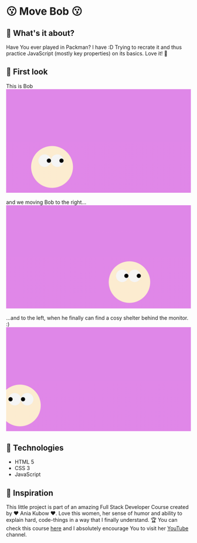 #   😗  Move Bob 😗

## 💾 What's it about?

Have You ever played in Packman? I have :D Trying to recrate it and thus practice JavaScript (mostly key properties) on its basics. 
Love it! 🥰

## 💾 First look 
This is Bob
![first page](./img/screen_1.png)

and we moving Bob to the right...
![secondt page](./img/screen_2.png)

...and to the left, when he finally can find a cosy shelter behind the monitor. :)
![third page](./img/screen_3.png)

## 💾 Technologies

+ HTML 5
+ CSS 3
+ JavaScript

## 💾 Inspiration
This little project is part of an amazing Full Stack Developer Course created by  ♥ Ania Kubow ♥. Love this women, her sense of humor and ability to explain hard, code-things in a way that I finally understand. 🏆
You can check this course [here](https://www.codewithania.com/about) and I absolutely encourage You to visit her [YouTube](https://www.youtube.com/@AniaKubow) channel.
